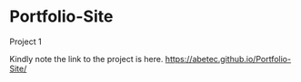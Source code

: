 # Portfolio-Site
Project 1

Kindly note the link to the project is here.
https://abetec.github.io/Portfolio-Site/
